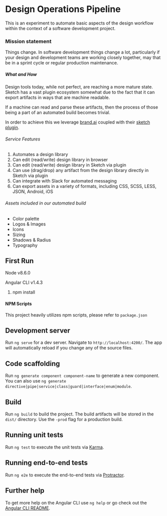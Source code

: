 # Design Operations Pipeline

This is an experiment to automate basic aspects of the design workflow within the context of a software development project.

### Mission statement

Things change. In software development things change a lot, particularly if your design and development teams are working closely together, may that be in a sprint cycle or regular production maintenance.

##### What and How

Design tools today, while not perfect, are reaching a more mature state. Sketch has a vast plugin ecosystem somewhat due to the fact that it can export artifacts in ways that are machine readable.

If a machine can read and parse these artifacts, then the process of those being a part of an automated build becomes trivial.

In order to achieve this we leverage [brand.ai](https://brand.ai "Brand.ai") coupled with their [sketch plugin](https://brand.ai/sketch "Brand.ai Sketch Plugin").

###### Service Features

1. Automates a design library
2. Can edit (read/write) design library in browser
3. Can edit (read/write) design library in Sketch via plugin
4. Can use (drag/drop) any artifact from the design library directly in Sketch via plugin
5. Can integrate with Slack for automated messaging
6. Can export assets in a variety of formats, including CSS, SCSS, LESS, JSON, Android, iOS

###### Assets included in our automated build

* Color palette
* Logos & Images
* Icons
* Sizing
* Shadows & Radius
* Typography

## First Run

Node v8.6.0

Angular CLI v1.4.3

1. npm install

#### NPM Scripts

This project heavily utilizes npm scripts, please refer to `package.json`

## Development server

Run `ng serve` for a dev server. Navigate to `http://localhost:4200/`. The app will automatically reload if you change any of the source files.

## Code scaffolding

Run `ng generate component component-name` to generate a new component. You can also use `ng generate directive|pipe|service|class|guard|interface|enum|module`.

## Build

Run `ng build` to build the project. The build artifacts will be stored in the `dist/` directory. Use the `-prod` flag for a production build.

## Running unit tests

Run `ng test` to execute the unit tests via [Karma](https://karma-runner.github.io).

## Running end-to-end tests

Run `ng e2e` to execute the end-to-end tests via [Protractor](http://www.protractortest.org/).

## Further help

To get more help on the Angular CLI use `ng help` or go check out the [Angular CLI README](https://github.com/angular/angular-cli/blob/master/README.md).
